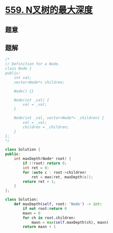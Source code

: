#  [559. N叉树的最大深度](https://leetcode-cn.com/problems/maximum-depth-of-n-ary-tree/)

## 题意



## 题解



```c++
/*
// Definition for a Node.
class Node {
public:
    int val;
    vector<Node*> children;

    Node() {}

    Node(int _val) {
        val = _val;
    }

    Node(int _val, vector<Node*> _children) {
        val = _val;
        children = _children;
    }
};
*/

class Solution {
public:
    int maxDepth(Node* root) {
        if (!root) return 0;
        int ret = 0;
        for (auto c : root->children)
            ret = max(ret, maxDepth(c));
        return ret + 1;
    }
};
```



```python
class Solution:
    def maxDepth(self, root: 'Node') -> int:
        if not root:return 0
        maxn = 0
        for ch in root.children:
            maxn = max(self.maxDepth(ch), maxn)
        return maxn + 1
```

